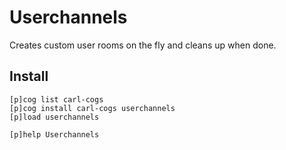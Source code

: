 # Userchannels

Creates custom user rooms on the fly and cleans up when done.

## Install

```text
[p]cog list carl-cogs
[p]cog install carl-cogs userchannels
[p]load userchannels

[p]help Userchannels
```
